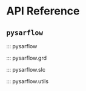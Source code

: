 # API Reference

<!-- ::: pysarflow -->

## `pysarflow`

::: pysarflow

::: pysarflow.grd

::: pysarflow.slc

::: pysarflow.utils
